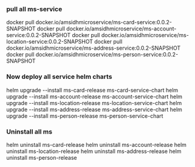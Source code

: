 ### pull all ms-service
docker pull docker.io/amsidhmicroservice/ms-card-service:0.0.2-SNAPSHOT
docker pull docker.io/amsidhmicroservice/ms-account-service:0.0.2-SNAPSHOT
docker pull docker.io/amsidhmicroservice/ms-location-service:0.0.2-SNAPSHOT
docker pull docker.io/amsidhmicroservice/ms-address-service:0.0.2-SNAPSHOT
docker pull docker.io/amsidhmicroservice/ms-person-service:0.0.2-SNAPSHOT


### Now deploy all service helm charts
helm upgrade --install ms-card-release ms-card-service-chart
helm upgrade --install ms-account-release ms-account-service-chart
helm upgrade --install ms-location-release ms-location-service-chart
helm upgrade --install ms-address-release ms-address-service-chart
helm upgrade --install ms-person-release ms-person-service-chart

### Uninstall all ms
helm uninstall ms-card-release
helm uninstall ms-account-release
helm uninstall ms-location-release
helm uninstall ms-address-release
helm uninstall ms-person-release


